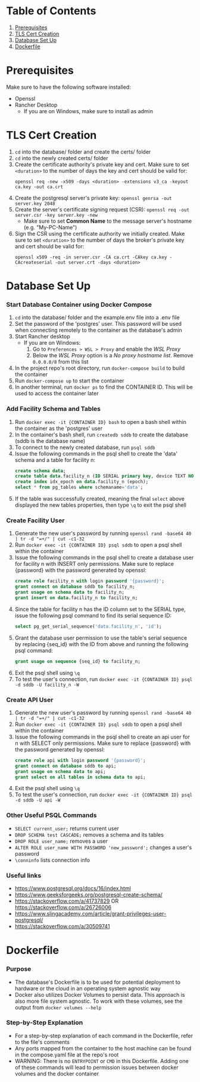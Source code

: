 # Table of Contents
1. [Prerequisites](#prerequisites)
2. [TLS Cert Creation](#tls-cert-creation)
3. [Database Set Up](#database-set-up)
4. [Dockerfile](#dockerfile)

# Prerequisites
Make sure to have the following software installed:
- Openssl
- Rancher Desktop
    - If you are on Windows, make sure to install as admin

# TLS Cert Creation
1. `cd` into the database/ folder and create the certs/ folder
2. `cd` into the newly created certs/ folder 
3. Create the certificate authority's private key and cert. Make sure to set `<duration>` to the number of days the key and cert should be valid for: 
    ```
    openssl req -new -x509 -days <duration> -extensions v3_ca -keyout ca.key -out ca.crt
    ```
5. Create the postgresql server's private key: `openssl genrsa -out server.key 2048`
6. Create the server's certificate signing request (CSR): `openssl req -out server.csr -key server.key -new` 
    - Make sure to set **Common Name** to the message server's hostname (e.g. "My-PC-Name")
7. Sign the CSR using the certificate authority we initially created. Make sure to set `<duration>` to the number of days the broker's private key and cert should be valid for: 
    ```
    openssl x509 -req -in server.csr -CA ca.crt -CAkey ca.key -CAcreateserial -out server.crt -days <duration>
    ```

# Database Set Up
### Start Database Container using Docker Compose
1. `cd` into the database/ folder and the example.env file into a .env file
2. Set the password of the 'postgres' user. This password will be used when connecting remotely to the container as the database's admin
3. Start Rancher desktop
    - If you are on Windows:
        1. Go to `Preferences > WSL > Proxy` and enable the *WSL Proxy*
        2. Below the *WSL Proxy* option is a *No proxy hostname list*. Remove `0.0.0.0/8` from this list
2. In the project repo's root directory, run `docker-compose build` to build the container
3. Run `docker-compose up` to start the container
4. In another terminal, run `docker ps` to find the CONTAINER ID. This will be used to access the container later

### Add Facility Schema and Tables
1. Run `docker exec -it {CONTAINER ID} bash` to open a bash shell within the container as the 'postgres' user
2. In the container's bash shell, run `createdb sddb` to create the database (sddb is the database name)
3. To connect to the newly created database, run `psql sddb` 
4. Issue the following commands in the psql shell to create the 'data' schema and a table for facility n:
    ```sql
    create schema data; 
    create table data.facility_n (ID SERIAL primary key, device TEXT NOT NULL, temp INT, rh REAL, epoch BIGINT NOT NULL); 
    create index idx_epoch on data.facility_n (epoch); 
    select * from pg_tables where schemaname='data';
    ```
5. If the table was successfully created, meaning the final `select` above displayed the new tables properties, then type `\q` to exit the psql shell 

### Create Facility User
1. Generate the new user's password by running `openssl rand -base64 40 | tr -d "=+/" | cut -c1-32`
2. Run `docker exec -it {CONTAINER ID} psql sddb` to open a psql shell within the container
3. Issue the following commands in the psql shell to create a database user for facility n with INSERT only permissions. Make sure to replace {password} with the password generated by openssl:
    ```sql
    create role facility_n with login password '{password}';
    grant connect on database sddb to facility_n;
    grant usage on schema data to facility_n;
    grant insert on data.facility_n to facility_n;
    ```
4. Since the table for facility n has the ID column set to the SERIAL type, issue the following psql command to find its serial sequence ID:
    ```sql
    select pg_get_serial_sequence('data.facility_n', 'id');
    ```
5. Grant the database user permission to use the table's serial sequence by replacing {seq_id} with the ID from above and running the following psql command:
    ```sql
    grant usage on sequence {seq_id} to facility_n;
    ```
6. Exit the psql shell using `\q`
7. To test the user's connection, run `docker exec -it {CONTAINER ID} psql -d sddb -U facility_n -W`

### Create API User
1. Generate the new user's password by running `openssl rand -base64 40 | tr -d "=+/" | cut -c1-32`
2. Run `docker exec -it {CONTAINER ID} psql sddb` to open a psql shell within the container
3. Issue the following commands in the psql shell to create an api user for n with SELECT only permissions. Make sure to replace {password} with the password generated by openssl:
    ```sql
    create role api with login password '{password}';
    grant connect on database sddb to api;
    grant usage on schema data to api;
    grant select on all tables in schema data to api;
    ```
5. Exit the psql shell using `\q`
6. To test the user's connection, run `docker exec -it {CONTAINER ID} psql -d sddb -U api -W`

### Other Useful PSQL Commands
- `SELECT current_user;` returns current user
- `DROP SCHEMA test CASCADE;` removes a schema and its tables
- `DROP ROLE user_name;` removes a user
- `ALTER ROLE user_name WITH PASSWORD 'new_password';` changes a user's password
- `\conninfo` lists connection info

### Useful links
- https://www.postgresql.org/docs/16/index.html
- https://www.geeksforgeeks.org/postgresql-create-schema/
- https://stackoverflow.com/a/41737829 OR https://stackoverflow.com/a/26726006
- https://www.slingacademy.com/article/grant-privileges-user-postgresql/
- https://stackoverflow.com/a/30509741

# Dockerfile
### Purpose
- The database's Dockerfile is to be used for potential deployment to hardware or the cloud in an operating system agnostic way
- Docker also utilizes Docker Volumes to persist data. This approach is also more file system agnostic. To work with these volumes, see the output from `docker volumes --help`

### Step-by-Step Explanation
- For a step-by-step explanation of each command in the Dockerfile, refer to the file's comments
- Any ports mapped from the container to the host machine can be found in the compose.yaml file at the repo's root 
- WARNING: There is no `ENTRYPOINT` or `CMD` in this Dockerfile. Adding one of these commands will lead to permission issues between docker volumes and the docker container
